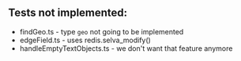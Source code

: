 ## Tests not implemented:

- findGeo.ts - type `geo` not going to be implemented
- edgeField.ts - uses redis.selva_modify()
- handleEmptyTextObjects.ts - we don't want that feature anymore
